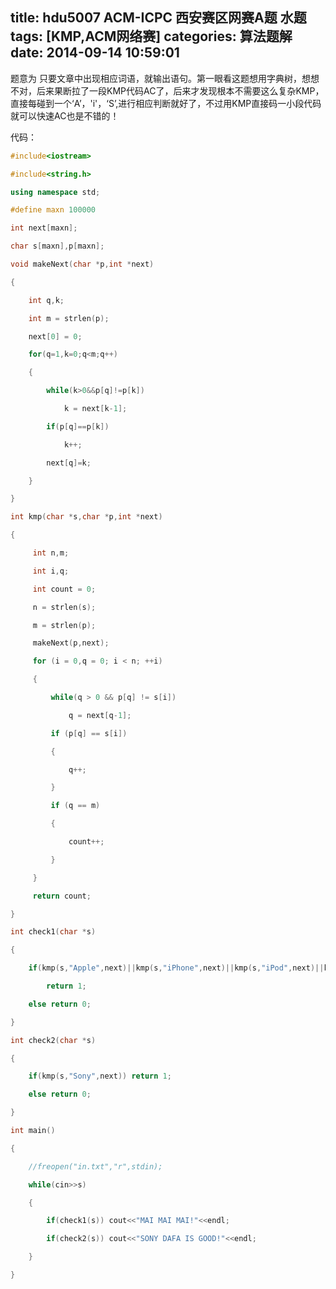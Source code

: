 title: hdu5007 ACM-ICPC 西安赛区网赛A题 水题
tags: [KMP,ACM网络赛]
categories: 算法题解
date: 2014-09-14 10:59:01
---

题意为 只要文章中出现相应词语，就输出语句。第一眼看这题想用字典树，想想不对，后来果断拉了一段KMP代码AC了，后来才发现根本不需要这么复杂KMP，直接每碰到一个‘A’，'i'，‘S’,进行相应判断就好了，不过用KMP直接码一小段代码就可以快速AC也是不错的！

代码：<!--more-->
```cpp
#include<iostream>

#include<string.h>

using namespace std;

#define maxn 100000

int next[maxn];

char s[maxn],p[maxn];

void makeNext(char *p,int *next)

{

    int q,k;

    int m = strlen(p);

    next[0] = 0;

    for(q=1,k=0;q<m;q++)

    {

        while(k>0&&p[q]!=p[k])

            k = next[k-1];

        if(p[q]==p[k])

            k++;

        next[q]=k;

    }

}

int kmp(char *s,char *p,int *next)

{

     int n,m;

     int i,q;

     int count = 0;

     n = strlen(s);

     m = strlen(p);

     makeNext(p,next);

     for (i = 0,q = 0; i < n; ++i)

     {

         while(q > 0 && p[q] != s[i])

             q = next[q-1];

         if (p[q] == s[i])

         {

             q++;

         }

         if (q == m)

         {

             count++;

         }

     }

     return count;    

}

int check1(char *s)

{

    if(kmp(s,"Apple",next)||kmp(s,"iPhone",next)||kmp(s,"iPod",next)||kmp(s,"iPad",next))

        return 1;

    else return 0;

}

int check2(char *s)

{

    if(kmp(s,"Sony",next)) return 1;

    else return 0;

}

int main()

{

    //freopen("in.txt","r",stdin);

    while(cin>>s)

    {

        if(check1(s)) cout<<"MAI MAI MAI!"<<endl;

        if(check2(s)) cout<<"SONY DAFA IS GOOD!"<<endl;    

    }

}
```
